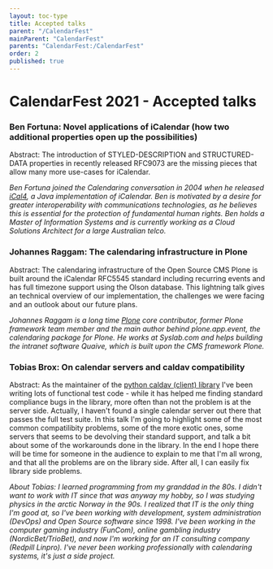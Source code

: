 ```yaml
---
layout: toc-type
title: Accepted talks
parent: "/CalendarFest"
mainParent: "CalendarFest"
parents: "CalendarFest:/CalendarFest"
order: 2
published: true
---
```


# CalendarFest 2021 - Accepted talks

### Ben Fortuna: Novel applications of iCalendar (how two additional properties open up the possibilities)

Abstract: The introduction of STYLED-DESCRIPTION and STRUCTURED-DATA properties in recently released RFC9073 are the missing pieces that allow many more use-cases for iCalendar.

*Ben Fortuna joined the Calendaring conversation in 2004 when he released  [iCal4](https://github.com/ical4j/ical4j), a Java implementation of iCalendar. Ben is motivated by a desire for greater interoperability with communications technologies, as he believes this is essential for the protection of fundamental human rights. Ben holds a Master of Information Systems and is currently working as a Cloud Solutions Architect for a large Australian telco.*

### Johannes Raggam: The calendaring infrastructure in Plone

Abstract: The calendaring infrastructure of the Open Source CMS Plone is built around the iCalendar RFC5545 standard including recurring events and has full timezone support using the Olson database. This lightning talk gives an technical overview of our implementation, the challenges we were facing and an outlook about our future plans.

*Johannes Raggam is a long time [Plone](https://plone.org/) core contributor, former Plone framework team member and the main author behind plone.app.event, the calendaring package for Plone. He works at Syslab.com and helps building the intranet software Quaive, which is built upon the CMS framework Plone.*

### Tobias Brox: On calendar servers and caldav compatibility

Abstract: As the maintainer of the [python caldav (client) library](https://github.com/python-caldav/caldav) I've been writing lots of functional test code - while it has helped me finding standard compliance bugs in the library, more often than not the problem is at the server side. Actually, I haven't found a single calendar server out there that passes the full test suite. In this talk I'm going to highlight some of the most common compatilibity problems, some of the more exotic ones, some servers that seems to be devolving their standard support, and talk a bit about some of the workarounds done in the library. In the end I hope there will be time for someone in the audience to explain to me that I'm all wrong, and that all the problems are on the library side. After all, I can easily fix library side problems.

*About Tobias:
I learned programming from my granddad in the 80s.
I didn't want to work with IT since that was anyway my hobby, so I was studying physics in the arctic Norway in the 90s.
I realized that IT is the only thing I'm good at, so I've been working with development, system administration (DevOps) and Open Source software since 1998.
I've been working in the computer gaming industry (FunCom), online gambling industry (NordicBet/TrioBet), and now I'm working for an IT consulting company (Redpill Linpro).
I've never been working professionally with calendaring systems, it's just a side project.*
